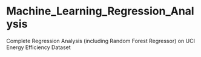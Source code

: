 # Machine_Learning_Regression_Analysis
Complete Regression Analysis (including Random Forest Regressor) on UCI Energy Efficiency Dataset
